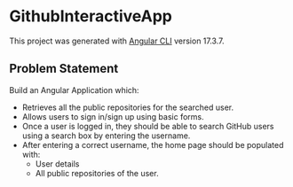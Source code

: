 # GithubInteractiveApp

This project was generated with [Angular CLI](https://github.com/angular/angular-cli) version 17.3.7.

## Problem Statement

Build an Angular Application which:
- Retrieves all the public repositories for the searched user.
- Allows users to sign in/sign up using basic forms.
- Once a user is logged in, they should be able to search GitHub users using a search box by entering the username.
- After entering a correct username, the home page should be populated with:
  - User details
  - All public repositories of the user.